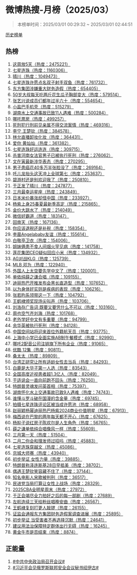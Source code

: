 <h1>
微博热搜-月榜（2025/03）
</h1>
<blockquote>
<p>
本榜单时间：2025/03/01 00:29:32 ~ 2025/03/01 02:44:51
</p>
</blockquote>
<p>
<a href="https://github.com/daifee/weibo-hot-search/tree/main/archives/monthly">历史榜单</a>
</p>
<h2>
热榜
</h2>
<ol>

<li>
<a href="https://s.weibo.com/weibo?q=%23%E8%BF%99%E5%91%A8%E6%94%BE5%E5%A4%A9%23" target="weibo">
这周放5天（热度：2475221）
</a>
</li>

<li>
<a href="https://s.weibo.com/weibo?q=%23%E4%B8%83%E6%98%9F%E8%BF%9E%E7%8F%A0%23" target="weibo">
七星连珠（热度：1160306）
</a>
</li>

<li>
<a href="https://s.weibo.com/weibo?q=%23%E6%99%B4%E5%B7%9D%23" target="weibo">
晴川（热度：1049473）
</a>
</li>

<li>
<a href="https://s.weibo.com/weibo?q=%23%E4%B8%83%E6%98%9F%E8%BF%9E%E7%8F%A0%E8%AE%B8%E6%84%BF%E7%82%B9%E5%90%8D%E5%8F%8C%E5%AD%90%E5%B0%84%E6%89%8B%E5%8F%8C%E9%B1%BC%23" target="weibo">
七星连珠许愿点名双子射手双鱼（热度：761732）
</a>
</li>

<li>
<a href="https://s.weibo.com/weibo?q=%23%E4%B8%9C%E6%96%B9%E9%9B%86%E5%9B%A2%E6%B6%89%E5%AB%8C%E9%87%8D%E5%A4%A7%E8%B4%A2%E5%8A%A1%E9%80%A0%E5%81%87%23" target="weibo">
东方集团涉嫌重大财务造假（热度：654405）
</a>
</li>

<li>
<a href="https://s.weibo.com/weibo?q=%2350%E5%B2%81%E5%A4%A7%E5%8F%94%E6%AF%8F%E5%A4%A9%E5%90%83%E4%B8%A4%E6%96%A4%E8%8A%B1%E7%94%9F%E7%93%9C%E5%AD%90%E8%83%B8%E9%83%A8%E5%8F%98%E5%A4%A7%23" target="weibo">
50岁大叔每天吃两斤花生瓜子胸部变大（热度：579514）
</a>
</li>

<li>
<a href="https://s.weibo.com/weibo?q=%23%E5%BC%A0%E8%89%BA%E5%85%B4%E8%AF%B4%E6%88%90%E5%91%98%E4%BB%AC%E9%83%BD%E5%B9%B4%E8%BF%87%E5%8D%8A%E5%85%AD%E5%8D%81%23" target="weibo">
张艺兴说成员们都年过半六十（热度：554654）
</a>
</li>

<li>
<a href="https://s.weibo.com/weibo?q=%23%E5%B0%8F%E7%9B%90%E5%B7%B4%E6%89%8B%E6%9C%BA%E5%A3%B3%23" target="weibo">
小盐巴手机壳（热度：515279）
</a>
</li>

<li>
<a href="https://s.weibo.com/weibo?q=%23%E6%B9%96%E5%8D%97%E6%B0%B4%E4%B8%8A%E4%BA%A4%E9%80%9A%E4%BA%8B%E6%95%85%E5%B7%B2%E8%87%B411%E4%BA%BA%E9%81%87%E9%9A%BE%23" target="weibo">
湖南水上交通事故已致11人遇难（热度：500284）
</a>
</li>

<li>
<a href="https://s.weibo.com/weibo?q=%23%E5%93%AA%E5%90%92%E7%A5%A8%E6%88%BF%23" target="weibo">
哪吒票房（热度：499257）
</a>
</li>

<li>
<a href="https://s.weibo.com/weibo?q=%23%E6%AD%BB%E5%88%91%E7%8A%AF%E8%A1%8C%E5%88%91%E5%89%8D%E8%A7%81%E4%BA%B2%E5%B1%9E%E4%B8%8D%E5%BE%97%E4%BA%A4%E6%B5%81%E6%A1%88%E6%83%85%23" target="weibo">
死刑犯行刑前见亲属不得交流案情（热度：469316）
</a>
</li>

<li>
<a href="https://s.weibo.com/weibo?q=%23%E6%9D%8E%E5%AE%81%20%E7%8E%8B%E6%A5%9A%E9%92%A6%23" target="weibo">
李宁 王楚钦（热度：384578）
</a>
</li>

<li>
<a href="https://s.weibo.com/weibo?q=%23%E6%9E%97%E5%85%81%E7%9B%B4%E6%92%AD%E5%8D%B8%E5%A6%86%E5%8C%96%E5%A6%86%23" target="weibo">
林允直播卸妆化妆（热度：364431）
</a>
</li>

<li>
<a href="https://s.weibo.com/weibo?q=%23%E7%88%B1%E4%BD%A0%20%E9%BB%84%E7%81%BF%E7%81%BF%23" target="weibo">
爱你 黄灿灿（热度：361382）
</a>
</li>

<li>
<a href="https://s.weibo.com/weibo?q=%23%E4%B8%83%E6%98%9F%E8%BF%9E%E7%8F%A0%E5%A5%BD%E8%BF%90%E8%BF%9E%E8%BF%9E%23" target="weibo">
七星连珠好运连连（热度：309715）
</a>
</li>

<li>
<a href="https://s.weibo.com/weibo?q=%23%E6%9D%80%E5%AE%B3%E6%B2%B3%E5%8D%97%E5%A5%B3%E6%B3%95%E5%AE%98%E7%94%B7%E5%AD%90%E5%B7%B2%E8%A2%AB%E6%89%A7%E8%A1%8C%E6%AD%BB%E5%88%91%23" target="weibo">
杀害河南女法官男子已被执行死刑（热度：276062）
</a>
</li>

<li>
<a href="https://s.weibo.com/weibo?q=%23%E6%96%87%E5%9C%A8%E5%AF%85%E6%9C%80%E6%96%B0%E6%B6%89%E5%8D%8E%E8%A1%A8%E6%80%81%23" target="weibo">
文在寅最新涉华表态（热度：270295）
</a>
</li>

<li>
<a href="https://s.weibo.com/weibo?q=%23%E7%94%B7%E5%AD%90%E6%82%A3%E7%99%8C%E8%8A%B140%E5%A4%9A%E4%B8%87%E5%8D%8A%E5%BC%A0%E8%84%B8%E6%B2%A1%E4%BA%86%23" target="weibo">
男子患癌花40多万半张脸没了（热度：269164）
</a>
</li>

<li>
<a href="https://s.weibo.com/weibo?q=%23%E5%90%92%E5%84%BF%E9%BE%99%E6%8A%AC%E5%A4%B4%E8%BF%99%E5%A4%A9%E5%86%B2%E4%B8%8A%E5%85%A8%E7%90%83%E7%AC%AC%E4%B8%83%23" target="weibo">
吒儿龙抬头这天冲上全球第七（热度：253637）
</a>
</li>

<li>
<a href="https://s.weibo.com/weibo?q=%23%E7%A2%A7%E6%B8%B8%E6%9D%91%E8%BF%98%E6%98%AF%E5%88%AB%E6%AC%A2%E8%BF%8E%E6%88%91%E4%BA%86%23" target="weibo">
碧游村还是别欢迎我了（热度：250810）
</a>
</li>

<li>
<a href="https://s.weibo.com/weibo?q=%23%E4%BA%8E%E6%AD%A3%E5%8F%91%E4%BA%86%E6%99%B4%E5%B7%9D%23" target="weibo">
于正发了晴川（热度：247877）
</a>
</li>

<li>
<a href="https://s.weibo.com/weibo?q=%23%E4%B8%89%E6%9C%88%E6%9C%80%E5%B9%B8%E8%BF%90%E6%98%9F%E5%BA%A7%23" target="weibo">
三月最幸运星座（热度：243849）
</a>
</li>

<li>
<a href="https://s.weibo.com/weibo?q=%23%E6%97%A5%E6%9C%AC%E7%B1%B3%E4%BB%B7%E6%9A%B4%E6%B6%A8%E5%8D%B4%E6%80%AA%E4%B8%AD%E5%9B%BD%23" target="weibo">
日本米价暴涨却怪中国（热度：233927）
</a>
</li>

<li>
<a href="https://s.weibo.com/weibo?q=%23%E6%9D%A8%E7%B4%AB%E4%B8%8A%E8%BA%AB25%E6%98%A5%E5%A4%8F%E6%9C%80%E6%96%B0%E5%AD%A3%E9%AB%98%E5%AE%9A%23" target="weibo">
杨紫上身25春夏最新季高定（热度：215865）
</a>
</li>

<li>
<a href="https://s.weibo.com/weibo?q=%23%E9%87%91%E4%BB%B7%E5%A4%A7%E8%B7%B3%E6%B0%B4%E4%BA%86%23" target="weibo">
金价大跳水了（热度：214049）
</a>
</li>

<li>
<a href="https://s.weibo.com/weibo?q=%23%E5%BE%AE%E4%BF%A1%E5%A5%BD%E9%9C%B8%E9%81%93%23" target="weibo">
微信好霸道（热度：183147）
</a>
</li>

<li>
<a href="https://s.weibo.com/weibo?q=%23%E5%9B%9E%E5%8D%97%E5%A4%A9%23" target="weibo">
回南天（热度：167136）
</a>
</li>

<li>
<a href="https://s.weibo.com/weibo?q=%23%E4%BD%A0%E5%BA%94%E8%AF%A5%E9%80%80%E7%A8%8E%E8%BF%98%E6%98%AF%E8%A1%A5%E7%A8%8E%23" target="weibo">
你应该退税还是补税（热度：158354）
</a>
</li>

<li>
<a href="https://s.weibo.com/weibo?q=%23%E6%9D%8E%E6%99%A8Angelababy%E5%8F%8B%E8%B0%8A%23" target="weibo">
李晨Angelababy友谊（热度：155614）
</a>
</li>

<li>
<a href="https://s.weibo.com/weibo?q=%23%E7%99%BD%E6%95%AC%E4%BA%AD%E5%8D%AB%E8%A1%A3%23" target="weibo">
白敬亭卫衣（热度：154006）
</a>
</li>

<li>
<a href="https://s.weibo.com/weibo?q=%23%E5%A7%90%E5%A6%B9%E4%BF%A9%E6%82%A3%E4%B8%8D%E9%A3%9F%E4%BA%BA%E9%97%B4%E7%83%9F%E7%81%AB%E7%BD%95%E8%A7%81%E7%97%85%23" target="weibo">
姐妹俩患不食人间烟火罕见病（热度：141758）
</a>
</li>

<li>
<a href="https://s.weibo.com/weibo?q=%23%E8%8E%B2%E8%8A%B1%E9%9B%86%E5%9B%A2CEO%E7%96%91%E4%BC%BC%E5%9B%9E%E5%BA%94%E5%B0%8F%E7%B1%B3%23" target="weibo">
莲花集团CEO疑似回应小米（热度：134932）
</a>
</li>

<li>
<a href="https://s.weibo.com/weibo?q=%23AG%E5%AF%B9%E6%88%98KLG%23" target="weibo">
AG对战KLG（热度：125739）
</a>
</li>

<li>
<a href="https://s.weibo.com/weibo?q=%23MLB%20%E9%82%93%E4%B8%BA%23" target="weibo">
MLB 邓为（热度：122940）
</a>
</li>

<li>
<a href="https://s.weibo.com/weibo?q=%23%E5%A4%96%E5%9B%BD%E4%BA%BA%E4%B8%8A%E5%A4%AA%E7%A9%BA%E8%A6%81%E5%85%88%E5%AD%A6%E4%B8%AD%E6%96%87%E4%BA%86%23" target="weibo">
外国人上太空要先学中文了（热度：120001）
</a>
</li>

<li>
<a href="https://s.weibo.com/weibo?q=%23%E5%8D%95%E4%BE%9D%E7%BA%AF%E8%96%9B%E4%B9%8B%E8%B0%A6%E5%90%88%E5%94%B1%23" target="weibo">
单依纯薛之谦合唱（热度：109155）
</a>
</li>

<li>
<a href="https://s.weibo.com/weibo?q=%23%E8%BF%AA%E4%B8%BD%E7%83%AD%E5%B7%B4%E5%BC%80%E6%8E%A8%E5%8F%91%E5%B8%83%E4%BC%9A%E9%BB%91%E9%95%BF%E7%9B%B4%E9%80%A0%E5%9E%8B%23" target="weibo">
迪丽热巴开推发布会黑长直造型（热度：107652）
</a>
</li>

<li>
<a href="https://s.weibo.com/weibo?q=%23%E4%BB%A5%E4%B8%BA%E8%BA%AB%E4%BD%93%E5%A5%BD%E5%AE%9E%E5%88%99%E6%98%AF%E7%96%BE%E7%97%85%E7%9A%84%E8%A1%A8%E7%8E%B0%23" target="weibo">
以为身体好实则是疾病的表现（热度：106216）
</a>
</li>

<li>
<a href="https://s.weibo.com/weibo?q=%23%E5%BC%A0%E8%8B%A5%E6%98%80%E7%B3%BB%E9%A2%86%E5%B8%A6%E8%BF%99%E4%B8%80%E4%B8%8B%23" target="weibo">
张若昀系领带这一下（热度：104792）
</a>
</li>

<li>
<a href="https://s.weibo.com/weibo?q=%23%E7%8E%8B%E9%B9%A4%E6%A3%A3%E9%A2%81%E5%A5%96%E7%8E%B0%E5%9C%BA%E5%B0%96%E5%8F%AB%E5%A3%B0%23" target="weibo">
王鹤棣颁奖现场尖叫声（热度：103706）
</a>
</li>

<li>
<a href="https://s.weibo.com/weibo?q=%23%E5%88%98%E6%B5%A9%E5%AD%98%E5%B9%BF%E5%91%8A%E8%AF%8D%20%E6%97%A2%E8%A6%81%E5%8F%88%E8%A6%81%E5%87%AD%E4%BB%80%E4%B9%88%E4%B8%8D%E5%8F%AF%E4%BB%A5%23" target="weibo">
刘浩存广告词 既要又要凭什么不可以（热度：103160）
</a>
</li>

<li>
<a href="https://s.weibo.com/weibo?q=%23%E5%91%A8%E4%B9%9F%E7%A9%BA%E6%B0%94%E9%BD%90%E5%88%98%E6%B5%B7%23" target="weibo">
周也空气齐刘海（热度：101768）
</a>
</li>

<li>
<a href="https://s.weibo.com/weibo?q=%23%E8%80%81%E5%A4%96%E5%AD%A6%E5%A5%BD%E4%B8%AD%E6%96%87%E6%9C%89%E5%A4%9A%E9%87%8D%E8%A6%81%23" target="weibo">
老外学好中文有多重要（热度：94799）
</a>
</li>

<li>
<a href="https://s.weibo.com/weibo?q=%23%E4%BD%99%E5%8D%8E%E8%8B%B1%E8%A2%AB%E6%89%A7%E8%A1%8C%E6%AD%BB%E5%88%91%23" target="weibo">
余华英被执行死刑（热度：94128）
</a>
</li>

<li>
<a href="https://s.weibo.com/weibo?q=%23%E4%B8%AD%E5%9B%BD%E7%A9%BA%E9%97%B4%E7%AB%99%E5%B0%86%E8%BF%8E%E6%9D%A5%E9%A6%96%E4%BD%8D%E5%A4%96%E7%B1%8D%E8%88%AA%E5%A4%A9%E5%91%98%23" target="weibo">
中国空间站将迎来首位外籍航天员（热度：93775）
</a>
</li>

<li>
<a href="https://s.weibo.com/weibo?q=%23%E4%B8%8A%E6%B5%B7%E4%B8%AD%E5%B0%8F%E5%AD%A6%E5%B7%B2%E5%85%A8%E9%9D%A2%E5%AE%9E%E6%96%BDAB%E5%88%B6%E5%8D%88%E9%A4%90%E6%A8%A1%E5%BC%8F%23" target="weibo">
上海中小学已全面实施AB制午餐模式（热度：92990）
</a>
</li>

<li>
<a href="https://s.weibo.com/weibo?q=%23%E5%93%AA%E5%90%922%E9%85%8D%E9%9F%B3%E5%85%AC%E5%8F%B8%E6%B3%A8%E9%94%80%E6%97%97%E4%B8%8B%E6%89%80%E6%9C%89%E4%BC%81%E4%B8%9A%23" target="weibo">
哪吒2配音公司注销旗下所有企业（热度：91065）
</a>
</li>

<li>
<a href="https://s.weibo.com/weibo?q=%23%E4%BC%98%E9%85%B7%2012%E9%9B%86%23" target="weibo">
优酷 12集（热度：90811）
</a>
</li>

<li>
<a href="https://s.weibo.com/weibo?q=%23%E6%A1%91%E5%A4%AA%E5%A4%AA%23" target="weibo">
桑太太（热度：89809）
</a>
</li>

<li>
<a href="https://s.weibo.com/weibo?q=%23%E5%8F%B0%E6%B9%BE%E6%AD%A3%E7%A0%94%E7%A9%B6%E8%AE%A9%E6%89%80%E6%9C%89%E9%80%82%E9%BE%84%E5%A5%B3%E6%80%A7%E5%8E%BB%E5%BD%93%E5%85%B5%23" target="weibo">
台湾正研究让所有适龄女性去当兵（热度：84293）
</a>
</li>

<li>
<a href="https://s.weibo.com/weibo?q=%23%E7%99%BD%E9%B9%BF%E6%98%AF%E5%A4%A7%E5%8D%8E%E5%AD%90%E7%AC%AC%E4%B8%80%E4%BA%BA%E9%80%89%23" target="weibo">
白鹿是大华子第一人选（热度：83543）
</a>
</li>

<li>
<a href="https://s.weibo.com/weibo?q=%23%E5%85%A8%E5%9B%BD%E9%AB%98%E5%BA%A6%E8%BF%91%E8%A7%86%E6%82%A3%E8%80%85%E8%B6%851.3%E4%BA%BF%E4%BA%BA%23" target="weibo">
全国高度近视患者超1.3亿人（热度：82049）
</a>
</li>

<li>
<a href="https://s.weibo.com/weibo?q=%23%E4%BA%8E%E9%80%82%E8%AF%B4%E4%BC%9A%E4%B8%80%E7%9B%B4%E5%90%91%E5%89%8D%E8%B7%91%E4%B8%8D%E5%9B%9E%E5%A4%B4%23" target="weibo">
于适说会一直向前跑不回头（热度：76250）
</a>
</li>

<li>
<a href="https://s.weibo.com/weibo?q=%23%E7%89%B9%E6%9C%97%E6%99%AE%E7%81%B5%E9%AD%82%E5%8F%91%E9%97%AE%E8%8B%B1%E9%A6%96%E7%9B%B8%23" target="weibo">
特朗普灵魂发问英首相（热度：75397）
</a>
</li>

<li>
<a href="https://s.weibo.com/weibo?q=%23%E6%B9%96%E5%8D%97%E6%80%80%E5%8C%96%E6%B0%B4%E4%B8%8A%E4%BA%A4%E9%80%9A%E4%BA%8B%E6%95%85%E5%B7%B2%E8%87%B49%E4%BA%BA%E9%81%87%E9%9A%BE%23" target="weibo">
湖南怀化水上交通事故已致9人遇难（热度：74743）
</a>
</li>

<li>
<a href="https://s.weibo.com/weibo?q=%23%E8%B0%81%E6%87%82%E6%96%97%E7%BD%97%E6%96%97%E7%A0%B4%E5%9C%A8%E5%9B%BD%E6%BC%AB%E7%9A%84%E5%90%AB%E9%87%91%E9%87%8F%23" target="weibo">
谁懂斗罗斗破在国漫的含金量（热度：69745）
</a>
</li>

<li>
<a href="https://s.weibo.com/weibo?q=%23%E6%8B%8D%E6%91%84%E4%B8%83%E6%98%9F%E8%BF%9E%E7%8F%A0%E8%AF%84%E8%AE%BA%E5%8C%BA%E8%A2%AB%E5%BD%93%E6%88%90%E8%AE%B8%E6%84%BF%E6%B1%A0%23" target="weibo">
拍摄七星连珠评论区被当成许愿池（热度：68958）
</a>
</li>

<li>
<a href="https://s.weibo.com/weibo?q=%23%E8%B5%B5%E4%B8%BD%E9%A2%96%E6%9D%A8%E5%B9%82%E8%BF%AA%E4%B8%BD%E7%83%AD%E5%B7%B4%E6%9D%A8%E7%B4%AB2024%E5%95%86%E4%B8%9A%E4%BB%B7%E5%80%BC%E6%98%8E%E6%98%9F%23" target="weibo">
赵丽颖杨幂迪丽热巴杨紫2024商业价值明星（热度：67913）
</a>
</li>

<li>
<a href="https://s.weibo.com/weibo?q=%23%E6%A2%85%E8%A5%BF%E8%AF%B4%E5%9C%A8%E5%B7%B4%E9%BB%8E%E7%9A%84%E4%B8%A4%E5%B9%B4%E6%AF%8F%E5%A4%A9%E9%83%BD%E4%B8%8D%E5%BC%80%E5%BF%83%23" target="weibo">
梅西说在巴黎的两年每天都不开心（热度：67625）
</a>
</li>

<li>
<a href="https://s.weibo.com/weibo?q=%23%E6%9D%A8%E8%82%B8%E5%AD%90%E8%AF%B4%E7%BA%A2%E6%88%BF%E5%AD%90%E9%99%88%E6%AC%A2%E5%B0%94%E6%98%AF%E4%BA%BA%E7%94%9F%E8%A7%92%E8%89%B2%23" target="weibo">
杨肸子说红房子陈欢尔是人生角色（热度：56765）
</a>
</li>

<li>
<a href="https://s.weibo.com/weibo?q=%23%E8%96%9B%E4%B9%8B%E8%B0%A6%E5%8D%95%E4%BE%9D%E7%BA%AF%E5%90%88%E5%94%B1%E5%83%8F%E9%A3%8E%E4%B8%80%E6%A0%B7%23" target="weibo">
薛之谦单依纯合唱像风一样（热度：55609）
</a>
</li>

<li>
<a href="https://s.weibo.com/weibo?q=%23%E4%B8%89%E6%9C%88%E7%AC%AC%E4%B8%80%E5%A4%A9%23" target="weibo">
三月第一天（热度：51504）
</a>
</li>

<li>
<a href="https://s.weibo.com/weibo?q=%23%E4%BA%8C%E6%9C%88%E4%BA%8C%E4%BD%A0%E4%BC%9A%E5%92%8C%E7%90%86%E5%8F%91%E5%B8%88%E8%BF%87%E6%8B%9B%E5%90%97%23" target="weibo">
二月二你会和理发师过招吗（热度：45883）
</a>
</li>

<li>
<a href="https://s.weibo.com/weibo?q=%23%E4%B8%83%E6%98%9F%E8%BF%9E%E7%8F%A0%E7%A9%BF%E8%B6%8A%E6%96%87%23" target="weibo">
七星连珠穿越文（热度：45086）
</a>
</li>

<li>
<a href="https://s.weibo.com/weibo?q=%23%E4%BA%AC%E5%9F%8E%E5%A4%A7%E5%B8%88%E8%B5%9B%23" target="weibo">
京城大师赛（热度：43940）
</a>
</li>

<li>
<a href="https://s.weibo.com/weibo?q=%23%E5%88%9D%E6%AD%A5%E4%B8%BE%E8%AF%81%20%E5%A5%B3%E6%80%A7%E5%8A%9B%E9%87%8F%23" target="weibo">
初步举证 女性力量（热度：39885）
</a>
</li>

<li>
<a href="https://s.weibo.com/weibo?q=%23%E7%89%B9%E6%9C%97%E6%99%AE%E7%A7%B0%E6%B3%BD%E8%BF%9E%E6%96%AF%E5%9F%BA28%E6%97%A5%E6%97%A9%E6%8A%B5%E7%BE%8E%23" target="weibo">
特朗普称泽连斯基28日早抵美（热度：38702）
</a>
</li>

<li>
<a href="https://s.weibo.com/weibo?q=%23%E5%81%B6%E9%81%87%E7%8E%8B%E6%A5%9A%E9%92%A6%E7%AC%91%E5%AE%B9%E8%97%8F%E4%B8%8D%E4%BD%8F%E4%BA%86%23" target="weibo">
偶遇王楚钦笑容藏不住了（热度：37144）
</a>
</li>

<li>
<a href="https://s.weibo.com/weibo?q=%23%E7%9F%A5%E5%90%8D%E7%94%B5%E5%BD%B1%E4%BA%BA%E5%AE%8B%E6%AD%8C%E8%A2%AB%E5%88%A4%E5%88%91%23" target="weibo">
知名电影人宋歌被判刑（热度：36517）
</a>
</li>

<li>
<a href="https://s.weibo.com/weibo?q=%23%E6%B0%91%E8%BF%9B%E5%85%9A%E5%BD%93%E5%B1%80%E6%89%93%E7%AE%97%E8%AE%A9%E5%A5%B3%E6%80%A7%E4%B8%8A%E6%88%98%E5%9C%BA%23" target="weibo">
民进党当局打算让女性上战场（热度：28329）
</a>
</li>

<li>
<a href="https://s.weibo.com/weibo?q=%232025CBA%E5%85%A8%E6%98%8E%E6%98%9F%E5%91%A8%E6%9C%AB%23" target="weibo">
2025CBA全明星周末（热度：27972）
</a>
</li>

<li>
<a href="https://s.weibo.com/weibo?q=%23%E4%BA%8E%E6%AD%A3%E4%BC%9A%E7%AB%AD%E5%B0%BD%E5%85%A8%E5%8A%9B%E6%8B%8D%E5%A5%BD%E4%B9%8B%E5%90%8E%E7%9A%84%E6%AF%8F%E4%B8%80%E9%83%A8%E5%89%A7%23" target="weibo">
于正会竭尽全力拍好之后的每一部剧（热度：27689）
</a>
</li>

<li>
<a href="https://s.weibo.com/weibo?q=%23%E5%B7%A6%E8%88%AA%E8%BF%9E%E7%BB%AD%E4%B8%89%E5%A4%A9%E7%BB%99%E7%B2%89%E4%B8%9D%E5%94%B1%E6%99%9A%E5%AE%89%E6%9B%B2%23" target="weibo">
左航连续三天给粉丝唱晚安曲（热度：26567）
</a>
</li>

<li>
<a href="https://s.weibo.com/weibo?q=%23%E7%8E%8B%E9%B9%A4%E6%A3%A3%E5%A4%8D%E5%88%BB%E6%89%93%E6%9B%B4%E4%BA%BA%E6%95%B2%E9%94%A3%23" target="weibo">
王鹤棣复刻打更人敲锣（热度：26155）
</a>
</li>

<li>
<a href="https://s.weibo.com/weibo?q=%23%E8%AF%81%E7%9B%91%E4%BC%9A%E9%80%9A%E6%8A%A5%E4%B8%9C%E6%96%B9%E9%9B%86%E5%9B%A2%E8%B4%A2%E5%8A%A1%E9%80%A0%E5%81%87%E6%A1%88%E8%B0%83%E6%9F%A5%E8%BF%9B%E5%B1%95%23" target="weibo">
证监会通报东方集团财务造假案调查进展（热度：25895）
</a>
</li>

<li>
<a href="https://s.weibo.com/weibo?q=%23%E5%88%9D%E6%AD%A5%E4%B8%BE%E8%AF%81%20%E5%BD%93%E5%8F%97%E5%AE%B3%E8%80%85%E4%B8%8D%E5%86%8D%E9%80%89%E6%8B%A9%E6%B2%89%E9%BB%98%23" target="weibo">
初步举证 当受害者不再选择沉默（热度：24641）
</a>
</li>

<li>
<a href="https://s.weibo.com/weibo?q=%23%E5%BB%BA%E8%AE%AE%E7%94%A8%E6%B3%95%E6%B2%BB%E4%BF%9D%E9%9A%9C%E7%89%B9%E5%AE%9A%E7%BE%A4%E4%BD%93%E5%87%BA%E8%A1%8C%E6%97%A0%E7%A2%8D%23" target="weibo">
建议用法治保障特定群体出行无碍（热度：16245）
</a>
</li>

<li>
<a href="https://s.weibo.com/weibo?q=%23%E9%BB%84%E9%87%91%E7%89%9B%E5%B8%82%E6%98%AF%E5%90%A6%E7%BB%93%E6%9D%9F%23" target="weibo">
黄金牛市是否结束（热度：8874）
</a>
</li>

</ol>
<h2>
正能量
</h2>
<ol>

<li>
<a href="https://s.weibo.com/weibo?q=%23%23%E4%B8%AD%E5%85%B1%E4%B8%AD%E5%A4%AE%E6%94%BF%E6%B2%BB%E5%B1%80%E5%8F%AC%E5%BC%80%E4%BC%9A%E8%AE%AE%23%23" target="weibo">
#中共中央政治局召开会议#
</a>
</li>

<li>
<a href="https://s.weibo.com/weibo?q=%23%23%E4%B9%A0%E8%BF%91%E5%B9%B3%E4%BC%9A%E8%A7%81%E4%BF%84%E7%BD%97%E6%96%AF%E8%81%94%E9%82%A6%E5%AE%89%E5%85%A8%E4%BC%9A%E8%AE%AE%E7%A7%98%E4%B9%A6%E7%BB%8D%E4%BC%8A%E5%8F%A4%23%23" target="weibo">
#习近平会见俄罗斯联邦安全会议秘书绍伊古#
</a>
</li>

</ol>
